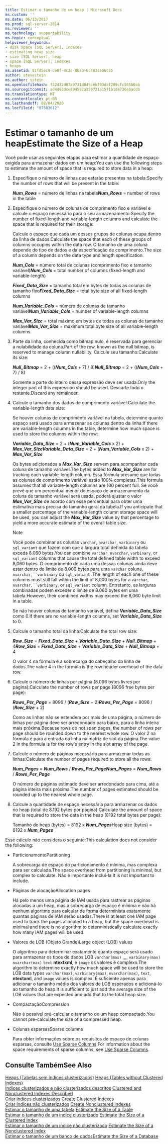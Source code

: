 ```yaml
---
title: Estimar o tamanho de um heap | Microsoft Docs
ms.custom: ''
ms.date: 06/13/2017
ms.prod: sql-server-2014
ms.reviewer: ''
ms.technology: supportability
ms.topic: conceptual
helpviewer_keywords:
- disk space [SQL Server], indexes
- estimating heap size
- size [SQL Server], heap
- space [SQL Server], indexes
- heaps
ms.assetid: 81fd5ec9-ce0f-4c2c-8ba0-6c483cea6c75
author: stevestein
ms.author: sstein
ms.openlocfilehash: f32432d07a9731d849ceb793daf209cfc505b0ab
ms.sourcegitcommit: ad4d92dce894592a259721a1571b1d8736abacdb
ms.translationtype: MT
ms.contentlocale: pt-BR
ms.lasthandoff: 08/04/2020
ms.locfileid: "87583612"
---
```

# <a name="estimate-the-size-of-a-heap"></a><span data-ttu-id="2d571-102">Estimar o tamanho de um heap</span><span class="sxs-lookup"><span data-stu-id="2d571-102">Estimate the Size of a Heap</span></span>
  <span data-ttu-id="2d571-103">Você pode usar as seguintes etapas para estimar a quantidade de espaço exigida para armazenar dados em um heap:</span><span class="sxs-lookup"><span data-stu-id="2d571-103">You can use the following steps to estimate the amount of space that is required to store data in a heap:</span></span>  
  
1.  <span data-ttu-id="2d571-104">Especifique o número de linhas que estarão presentes na tabela:</span><span class="sxs-lookup"><span data-stu-id="2d571-104">Specify the number of rows that will be present in the table:</span></span>  
  
     <span data-ttu-id="2d571-105">***Num_Rows***  = número de linhas na tabela</span><span class="sxs-lookup"><span data-stu-id="2d571-105">***Num_Rows***  = number of rows in the table</span></span>  
  
2.  <span data-ttu-id="2d571-106">Especifique o número de colunas de comprimento fixo e variável e calcule o espaço necessário para o seu armazenamento:</span><span class="sxs-lookup"><span data-stu-id="2d571-106">Specify the number of fixed-length and variable-length columns and calculate the space that is required for their storage:</span></span>  
  
     <span data-ttu-id="2d571-107">Calcule o espaço que cada um desses grupos de colunas ocupa dentro da linha de dados.</span><span class="sxs-lookup"><span data-stu-id="2d571-107">Calculate the space that each of these groups of columns occupies within the data row.</span></span> <span data-ttu-id="2d571-108">O tamanho de uma coluna depende do tipo de dados e da especificação de comprimento.</span><span class="sxs-lookup"><span data-stu-id="2d571-108">The size of a column depends on the data type and length specification.</span></span>  
  
     <span data-ttu-id="2d571-109">***Num_Cols***  = número total de colunas (comprimento fixo e tamanho variável)</span><span class="sxs-lookup"><span data-stu-id="2d571-109">***Num_Cols***  = total number of columns (fixed-length and variable-length)</span></span>  
  
     <span data-ttu-id="2d571-110">***Fixed_Data_Size***  = tamanho total em bytes de todas as colunas de tamanho fixo</span><span class="sxs-lookup"><span data-stu-id="2d571-110">***Fixed_Data_Size***  = total byte size of all fixed-length columns</span></span>  
  
     <span data-ttu-id="2d571-111">***Num_Variable_Cols***  = número de colunas de tamanho variável</span><span class="sxs-lookup"><span data-stu-id="2d571-111">***Num_Variable_Cols***  = number of variable-length columns</span></span>  
  
     <span data-ttu-id="2d571-112">***Max_Var_Size*** = total máximo em bytes de todas as colunas de tamanho variável</span><span class="sxs-lookup"><span data-stu-id="2d571-112">***Max_Var_Size***  = maximum total byte size of all variable-length columns</span></span>  
  
3.  <span data-ttu-id="2d571-113">Parte da linha, conhecida como bitmap nulo, é reservada para gerenciar a nulabilidade da coluna.</span><span class="sxs-lookup"><span data-stu-id="2d571-113">Part of the row, known as the null bitmap, is reserved to manage column nullability.</span></span> <span data-ttu-id="2d571-114">Calcule seu tamanho:</span><span class="sxs-lookup"><span data-stu-id="2d571-114">Calculate its size:</span></span>  
  
     <span data-ttu-id="2d571-115">***Null_Bitmap***  = 2 + ((***Num_Cols*** + 7) / 8)</span><span class="sxs-lookup"><span data-stu-id="2d571-115">***Null_Bitmap***  = 2 + ((***Num_Cols*** + 7) / 8)</span></span>  
  
     <span data-ttu-id="2d571-116">Somente a parte do inteiro dessa expressão deve ser usada.</span><span class="sxs-lookup"><span data-stu-id="2d571-116">Only the integer part of this expression should be used.</span></span> <span data-ttu-id="2d571-117">Descarte todo o restante.</span><span class="sxs-lookup"><span data-stu-id="2d571-117">Discard any remainder.</span></span>  
  
4.  <span data-ttu-id="2d571-118">Calcule o tamanho dos dados de comprimento variável:</span><span class="sxs-lookup"><span data-stu-id="2d571-118">Calculate the variable-length data size:</span></span>  
  
     <span data-ttu-id="2d571-119">Se houver colunas de comprimento variável na tabela, determine quanto espaço será usado para armazenar as colunas dentro da linha:</span><span class="sxs-lookup"><span data-stu-id="2d571-119">If there are variable-length columns in the table, determine how much space is used to store the columns within the row:</span></span>  
  
     <span data-ttu-id="2d571-120">***Variable_Data_Size***  = 2 + (***Num_Variable_Cols*** x 2) + ***Max_Var_Size***</span><span class="sxs-lookup"><span data-stu-id="2d571-120">***Variable_Data_Size***  = 2 + (***Num_Variable_Cols*** x 2) + ***Max_Var_Size***</span></span>  
  
     <span data-ttu-id="2d571-121">Os bytes adicionados a ***Max_Var_Size*** servem para acompanhar cada coluna de tamanho variável.</span><span class="sxs-lookup"><span data-stu-id="2d571-121">The bytes added to ***Max_Var_Size*** are for tracking each variable-length column.</span></span> <span data-ttu-id="2d571-122">Essa fórmula presume que todas as colunas de comprimento variável estão 100% completas.</span><span class="sxs-lookup"><span data-stu-id="2d571-122">This formula assumes that all variable-length columns are 100 percent full.</span></span> <span data-ttu-id="2d571-123">Se você prevê que um percentual menor do espaço de armazenamento da coluna de tamanho variável será usada, poderá ajustar o valor ***Max_Var_Size*** de acordo com esse percentual para obter uma estimativa mais precisa do tamanho geral da tabela.</span><span class="sxs-lookup"><span data-stu-id="2d571-123">If you anticipate that a smaller percentage of the variable-length column storage space will be used, you can adjust the ***Max_Var_Size*** value by that percentage to yield a more accurate estimate of the overall table size.</span></span>  
  
    > [!NOTE]  
    >  <span data-ttu-id="2d571-124">Você pode combinar as colunas `varchar`, `nvarchar`, `varbinary` ou `sql_variant` que fazem com que a largura total definida da tabela exceda 8.060 bytes.</span><span class="sxs-lookup"><span data-stu-id="2d571-124">You can combine `varchar`, `nvarchar`, `varbinary`, or `sql_variant` columns that cause the total defined table width to exceed 8,060 bytes.</span></span> <span data-ttu-id="2d571-125">O comprimento de cada uma dessas colunas ainda deve estar dentro do limite de 8.000 bytes para uma `varchar` coluna, `nvarchar,``varbinary` ou `sql_variant` .</span><span class="sxs-lookup"><span data-stu-id="2d571-125">The length of each one of these columns must still fall within the limit of 8,000 bytes for a `varchar`, `nvarchar,``varbinary`, or `sql_variant` column.</span></span> <span data-ttu-id="2d571-126">Entretanto, as larguras combinadas podem exceder o limite de 8.060 bytes em uma tabela.</span><span class="sxs-lookup"><span data-stu-id="2d571-126">However, their combined widths may exceed the 8,060 byte limit in a table.</span></span>  
  
     <span data-ttu-id="2d571-127">Se não houver colunas de tamanho variável, defina ***Variable_Data_Size*** como 0.</span><span class="sxs-lookup"><span data-stu-id="2d571-127">If there are no variable-length columns, set ***Variable_Data_Size*** to 0.</span></span>  
  
5.  <span data-ttu-id="2d571-128">Calcule o tamanho total da linha:</span><span class="sxs-lookup"><span data-stu-id="2d571-128">Calculate the total row size:</span></span>  
  
     <span data-ttu-id="2d571-129">***Row_Size***  = ***Fixed_Data_Size*** + ***Variable_Data_Size*** + ***Null_Bitmap*** + 4</span><span class="sxs-lookup"><span data-stu-id="2d571-129">***Row_Size***  = ***Fixed_Data_Size*** + ***Variable_Data_Size*** + ***Null_Bitmap*** + 4</span></span>  
  
     <span data-ttu-id="2d571-130">O valor 4 na fórmula é a sobrecarga do cabeçalho da linha de dados.</span><span class="sxs-lookup"><span data-stu-id="2d571-130">The value 4 in the formula is the row header overhead of the data row.</span></span>  
  
6.  <span data-ttu-id="2d571-131">Calcule o número de linhas por página (8.096 bytes livres por página):</span><span class="sxs-lookup"><span data-stu-id="2d571-131">Calculate the number of rows per page (8096 free bytes per page):</span></span>  
  
     <span data-ttu-id="2d571-132">***Rows_Per_Page***  = 8096 / (***Row_Size*** + 2)</span><span class="sxs-lookup"><span data-stu-id="2d571-132">***Rows_Per_Page***  = 8096 / (***Row_Size*** + 2)</span></span>  
  
     <span data-ttu-id="2d571-133">Como as linhas não se estendem por mais de uma página, o número de linhas por página deve ser arredondado para baixo, para a linha inteira mais próxima.</span><span class="sxs-lookup"><span data-stu-id="2d571-133">Because rows do not span pages, the number of rows per page should be rounded down to the nearest whole row.</span></span> <span data-ttu-id="2d571-134">O valor 2 na fórmula é para a entrada da linha na matriz de slot da página.</span><span class="sxs-lookup"><span data-stu-id="2d571-134">The value 2 in the formula is for the row's entry in the slot array of the page.</span></span>  
  
7.  <span data-ttu-id="2d571-135">Calcule o número de páginas necessário para armazenar todas as linhas:</span><span class="sxs-lookup"><span data-stu-id="2d571-135">Calculate the number of pages required to store all the rows:</span></span>  
  
     <span data-ttu-id="2d571-136">***Num_Pages***  = ***Num_Rows*** / ***Rows_Per_Page***</span><span class="sxs-lookup"><span data-stu-id="2d571-136">***Num_Pages***  = ***Num_Rows*** / ***Rows_Per_Page***</span></span>  
  
     <span data-ttu-id="2d571-137">O número de páginas estimado deve ser arredondado para cima, até a página inteira mais próxima.</span><span class="sxs-lookup"><span data-stu-id="2d571-137">The number of pages estimated should be rounded up to the nearest whole page.</span></span>  
  
8.  <span data-ttu-id="2d571-138">Calcule a quantidade de espaço necessária para armazenar os dados no heap (total de 8.192 bytes por página):</span><span class="sxs-lookup"><span data-stu-id="2d571-138">Calculate the amount of space that is required to store the data in the heap (8192 total bytes per page):</span></span>  
  
     <span data-ttu-id="2d571-139">Tamanho do heap (bytes) = 8192 x ***Num_Pages***</span><span class="sxs-lookup"><span data-stu-id="2d571-139">Heap size (bytes) = 8192 x ***Num_Pages***</span></span>  
  
 <span data-ttu-id="2d571-140">Esse cálculo não considera o seguinte:</span><span class="sxs-lookup"><span data-stu-id="2d571-140">This calculation does not consider the following:</span></span>  
  
-   <span data-ttu-id="2d571-141">Particionamento</span><span class="sxs-lookup"><span data-stu-id="2d571-141">Partitioning</span></span>  
  
     <span data-ttu-id="2d571-142">A sobrecarga de espaço do particionamento é mínima, mas complexa para ser calculada.</span><span class="sxs-lookup"><span data-stu-id="2d571-142">The space overhead from partitioning is minimal, but complex to calculate.</span></span> <span data-ttu-id="2d571-143">Não é importante incluí-la.</span><span class="sxs-lookup"><span data-stu-id="2d571-143">It is not important to include.</span></span>  
  
-   <span data-ttu-id="2d571-144">Páginas de alocação</span><span class="sxs-lookup"><span data-stu-id="2d571-144">Allocation pages</span></span>  
  
     <span data-ttu-id="2d571-145">Há pelo menos uma página de IAM usada para rastrear as páginas alocadas a um heap, mas a sobrecarga de espaço é mínima e não há nenhum algoritmo para calcular de forma determinista exatamente quantas páginas de IAM serão usadas.</span><span class="sxs-lookup"><span data-stu-id="2d571-145">There is at least one IAM page used to track the pages allocated to a heap, but the space overhead is minimal and there is no algorithm to deterministically calculate exactly how many IAM pages will be used.</span></span>  
  
-   <span data-ttu-id="2d571-146">Valores de LOB (Objeto Grande)</span><span class="sxs-lookup"><span data-stu-id="2d571-146">Large object (LOB) values</span></span>  
  
     <span data-ttu-id="2d571-147">O algoritmo para determinar exatamente quanto espaço será usado para armazenar os tipos de dados LOB `varchar(max)` ,,,, `varbinary(max)` `nvarchar(max)` `text` **ntextxml**, e `image` os valores é complexo.</span><span class="sxs-lookup"><span data-stu-id="2d571-147">The algorithm to determine exactly how much space will be used to store the LOB data types `varchar(max)`, `varbinary(max)`, `nvarchar(max)`, `text`, **ntextxml**, and `image` values is complex.</span></span> <span data-ttu-id="2d571-148">É suficiente apenas para adicionar o tamanho médio dos valores de LOB esperados e adicioná-lo ao tamanho do heap.</span><span class="sxs-lookup"><span data-stu-id="2d571-148">It is sufficient to just add the average size of the LOB values that are expected and add that to the total heap size.</span></span>  
  
-   <span data-ttu-id="2d571-149">Compactação</span><span class="sxs-lookup"><span data-stu-id="2d571-149">Compression</span></span>  
  
     <span data-ttu-id="2d571-150">Não é possível pré-calcular o tamanho de um heap compactado.</span><span class="sxs-lookup"><span data-stu-id="2d571-150">You cannot pre-calculate the size of a compressed heap.</span></span>  
  
-   <span data-ttu-id="2d571-151">Colunas esparsas</span><span class="sxs-lookup"><span data-stu-id="2d571-151">Sparse columns</span></span>  
  
     <span data-ttu-id="2d571-152">Para obter informações sobre os requisitos de espaço de colunas esparsas, consulte [Use Sparse Columns](../tables/use-sparse-columns.md).</span><span class="sxs-lookup"><span data-stu-id="2d571-152">For information about the space requirements of sparse columns, see [Use Sparse Columns](../tables/use-sparse-columns.md).</span></span>  
  
## <a name="see-also"></a><span data-ttu-id="2d571-153">Consulte Também</span><span class="sxs-lookup"><span data-stu-id="2d571-153">See Also</span></span>  
 <span data-ttu-id="2d571-154">[Heaps &#40;Tabelas sem índices clusterizados&#41;](../indexes/heaps-tables-without-clustered-indexes.md) </span><span class="sxs-lookup"><span data-stu-id="2d571-154">[Heaps &#40;Tables without Clustered Indexes&#41;](../indexes/heaps-tables-without-clustered-indexes.md) </span></span>  
 <span data-ttu-id="2d571-155">[Índices clusterizados e não clusterizados descritos](../indexes/clustered-and-nonclustered-indexes-described.md) </span><span class="sxs-lookup"><span data-stu-id="2d571-155">[Clustered and Nonclustered Indexes Described](../indexes/clustered-and-nonclustered-indexes-described.md) </span></span>  
 <span data-ttu-id="2d571-156">[Criar índices clusterizados](../indexes/create-clustered-indexes.md) </span><span class="sxs-lookup"><span data-stu-id="2d571-156">[Create Clustered Indexes](../indexes/create-clustered-indexes.md) </span></span>  
 <span data-ttu-id="2d571-157">[Criar índices não clusterizados](../indexes/create-nonclustered-indexes.md) </span><span class="sxs-lookup"><span data-stu-id="2d571-157">[Create Nonclustered Indexes](../indexes/create-nonclustered-indexes.md) </span></span>  
 <span data-ttu-id="2d571-158">[Estimar o tamanho de uma tabela](estimate-the-size-of-a-table.md) </span><span class="sxs-lookup"><span data-stu-id="2d571-158">[Estimate the Size of a Table](estimate-the-size-of-a-table.md) </span></span>  
 <span data-ttu-id="2d571-159">[Estimar o tamanho de um índice clusterizado](estimate-the-size-of-a-clustered-index.md) </span><span class="sxs-lookup"><span data-stu-id="2d571-159">[Estimate the Size of a Clustered Index](estimate-the-size-of-a-clustered-index.md) </span></span>  
 <span data-ttu-id="2d571-160">[Estimar o tamanho de um índice não clusterizado](estimate-the-size-of-a-nonclustered-index.md) </span><span class="sxs-lookup"><span data-stu-id="2d571-160">[Estimate the Size of a Nonclustered Index](estimate-the-size-of-a-nonclustered-index.md) </span></span>  
 [<span data-ttu-id="2d571-161">Estimar o tamanho de um banco de dados</span><span class="sxs-lookup"><span data-stu-id="2d571-161">Estimate the Size of a Database</span></span>](estimate-the-size-of-a-database.md)  
  
  
